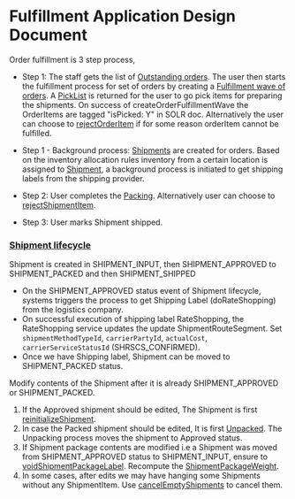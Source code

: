 # **Fulfillment Application Design Document**

Order fulfillment is 3 step process,
*   Step 1: The staff gets the list of [Outstanding orders](https://github.com/hotwax/oms-documentation/blob/user-guides-pub/documents/integrate-with-hotwax/api/fulfillment/apis/outstanding-orders.md). The user then starts the fulfillment process for set of orders by creating a [Fulfillment wave of orders](createOrderFulfillmentWave.md). A [PickList](PickList.md) is returned for the user to go pick items for preparing the shipments. On success of createOrderFulfillmentWave the OrderItems are tagged "isPicked: Y" in SOLR doc. Alternatively the user can choose to [rejectOrderItem](rejectOrderItem.md) if for some reason orderItem cannot be fulfilled.

*   Step 1 - Background process: [Shipments](createShipment.md) are created for orders. Based on the inventory allocation rules inventory from a certain location is assigned to [Shipment](/udm/intermediate/Shipment.md), a background process is initiated to get shipping labels from the shipping provider.
*   Step 2: User completes the [Packing](packShipment.md). Alternatively user can choose to [rejectShipmentItem](rejectShipmentItem.md).
*   Step 3: User marks Shipment shipped.   


### [Shipment lifecycle](ShipmentStatusWorkflow.md)
Shipment is created in SHIPMENT_INPUT, then SHIPMENT_APPROVED to SHIPMENT_PACKED and then SHIPMENT_SHIPPED

* On the SHIPMENT_APPROVED status event of Shipment lifecycle,  systems triggers the process to get Shipping Label (doRateShopping) from the logistics company.
* On successful execution of shipping label RateShopping, the RateShopping service updates the update ShipmentRouteSegment. Set `shipmentMethodTypeId`, `carrierPartyId`, `actualCost`, `carrierServiceStatusId` (SHRSCS_CONFIRMED). 
* Once we have Shipping label, Shipment can be moved to SHIPMENT_PACKED status. 

Modify contents of the Shipment after it is already SHIPMENT_APPROVED or SHIPMENT_PACKED. 

1. If the Approved shipment should be edited, The Shipment is first [reinitializeShipment](reinitializeShipment.md). 
2. In case the Packed shipment should be edited, It is first [Unpacked](unpackOrderItems.md). The Unpacking process moves the shipment to Approved status.
3. If Shipment package contents are modified i.e a Shipment was moved from SHIPMENT_APPROVED status to SHIPMENT_INPUT, ensure to [voidShipmentPackageLabel](voidShipmentPackageLabel.md). Recompute the [ShipmentPackageWeight](setShipmentPackageWeight.md).
4. In some cases, after edits we may have hanging some Shipments without any ShipmentItem. Use [cancelEmptyShipments](cancelEmptyShipments.md) to cancel them. 

